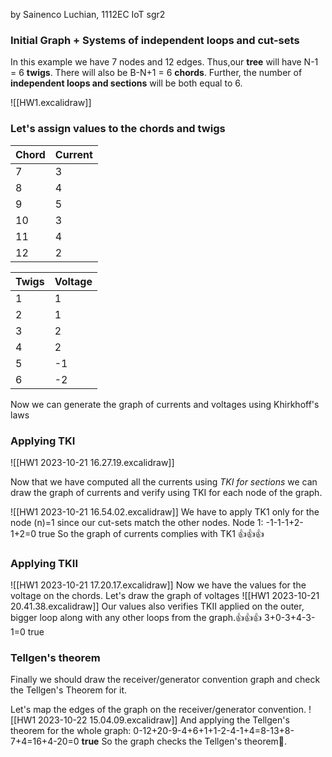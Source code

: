 by Sainenco Luchian, 1112EC IoT sgr2
### Initial Graph + Systems of independent loops and cut-sets

In this example we have 7 nodes and 12 edges.
Thus,our **tree** will have N-1 = 6 **twigs**. There will also be B-N+1 = 6 **chords**.
Further, the number of **independent loops and sections** will be both equal to 6.

![[HW1.excalidraw]]
### Let's assign values to the chords and twigs

|  Chord 	| Current   |
|---	|---	|
|   7	|   3	|
|   8	|   4	|
|   9	|   5	|
|   10	|   3	|
|   11	|   4	|
|   12	|   2	|

|  Twigs | Voltage   |
|---	|---	|
|   1	|   1	|
|   2	|   1	|
|   3	|   2	|
|   4	|   2	|
|   5	|   -1	|
|   6	|   -2	|


Now we can generate the graph of currents and voltages using Khirkhoff's laws
### Applying TKI
![[HW1 2023-10-21 16.27.19.excalidraw]]

Now that we have computed all the currents using *TKI for sections* we can draw the graph of currents and verify using TKI for each node of the graph.

![[HW1 2023-10-21 16.54.02.excalidraw]]
We have to apply TK1 only for the node (n)=1 since our cut-sets match the other nodes.
	Node 1: -1-1-1+2-1+2=0 true
So the graph of currents complies with TK1 👍👍👍

### Applying TKII

![[HW1 2023-10-21 17.20.17.excalidraw]]
Now we have the values for the voltage on the chords.
Let's draw the graph of voltages
![[HW1 2023-10-21 20.41.38.excalidraw]]
Our values also verifies TKII applied on the outer, bigger loop along with any other loops from the graph.👍👍👍
	3+0-3+4-3-1=0 true

### Tellgen's theorem
Finally we should draw the receiver/generator convention graph and check the Tellgen's Theorem for it.

Let's map the edges of the graph on the receiver/generator convention.
![[HW1 2023-10-22 15.04.09.excalidraw]]
And applying the Tellgen's theorem for the whole graph:
	0-12+20-9-4+6+1+1-2-4-1+4=8-13+8-7+4=16+4-20=0 **true**
So the graph checks the Tellgen's theorem🥳.